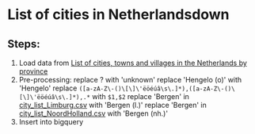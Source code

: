 # List of cities in Netherlandsdown
##  Steps:
1. Load data from [List of cities, towns and villages in the Netherlands by province](https://en.wikipedia.org/wiki/List_of_cities,_towns_and_villages_in_the_Netherlands_by_province)
2. Pre-processing:
replace ? with 'unknown'
replace 'Hengelo (o)' with 'Hengelo'
replace `([a-zA-Z\-()\[\]\'ëöéúâ\s\.]*),([a-zA-Z\-()\[\]\'ëöéúâ\s\.]*),.*` with `$1,$2`
replace 'Bergen' in [city_list_Limburg.csv](data/city_list_Limburg.csv) with 'Bergen (l.)'
replace 'Bergen' in [city_list_NoordHolland.csv](data/city_list_NoordHolland.csv) with 'Bergen (nh.)'
3. Insert into bigquery
